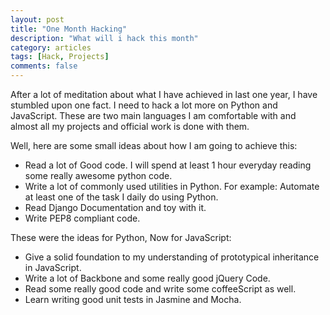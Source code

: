 ```yaml
---
layout: post
title: "One Month Hacking"
description: "What will i hack this month"
category: articles
tags: [Hack, Projects]
comments: false
---
```


After a lot of meditation about what I have achieved in last one year, I have stumbled upon one fact. I need to hack
a lot more on Python and JavaScript. These are two main languages I am comfortable with and almost all my projects
and official work is done with them.

Well, here are some small ideas about how I am going to achieve this:

- Read a lot of Good code. I will spend at least 1 hour everyday reading some really awesome python code.
- Write a lot of commonly used utilities in Python. For example: Automate at least one of the task I daily do using Python.
- Read Django Documentation and toy with it.
- Write PEP8 compliant code.

These were the ideas for Python, Now for JavaScript:

- Give a solid foundation to my understanding of prototypical inheritance in JavaScript.
- Write a lot of Backbone and some really good jQuery Code.
- Read some really good code and write some coffeeScript as well.
- Learn writing good unit tests in Jasmine and Mocha.

